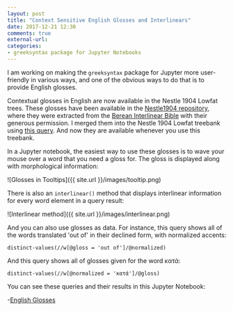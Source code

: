 ```yaml
---
layout: post
title: "Context Sensitive English Glosses and Interlinears"
date: 2017-12-21 12:30
comments: true
external-url:
categories:
- greeksyntax package for Jupyter Notebooks
---
```


I am working on making the `greeksyntax` package for Jupyter more user-friendly in various ways, and one of the obvious ways to do that is to provide English glosses.

Contextual glosses in English are now available in the Nestle 1904 Lowfat trees. These glosses have been available in the [Nestle1904 repository](https://github.com/biblicalhumanities/Nestle1904), where they were extracted from the [Berean Interlinear Bible](http://interlinearbible.com/) with their generous permission.  I merged them into the Nestle 1904 Lowfat treebank using [this query](https://github.com/biblicalhumanities/greek-new-testament/blob/master/syntax-trees/xquery/add-berean-glosses.xquery).  And now they are available whenever you use this treebank.

In a Jupyter notebook, the easiest way to use these glosses is to wave your mouse over a word that you need a gloss for.  The gloss is displayed along with morphological information:

![Glosses in Tooltips]({{ site.url }}/images/tooltip.png)

There is also an `interlinear()` method that displays interlinear information for every word element in a query result:

![Interlinear method]({{ site.url }}/images/interlinear.png)

And you can also use glosses as data.  For instance, this query shows all of the words translated 'out of' in their declined form, with normalized accents:

```xquery
distinct-values(//w[@gloss = 'out of']/@normalized)
```

And this query shows all of glosses given for the word κατά:

```xquery
distinct-values(//w[@normalized = 'κατά']/@gloss)
```

You can see these queries and their results in this Jupyter Notebook:

-[English Glosses](https://github.com/biblicalhumanities/greek-new-testament/blob/master/labnotes/English-Glosses.ipynb)
